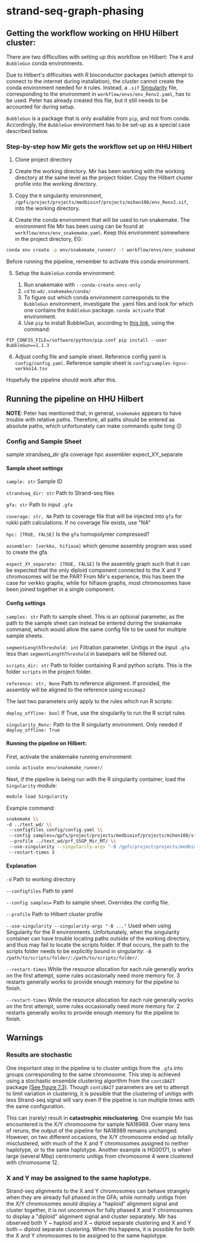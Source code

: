 # strand-seq-graph-phasing

## Getting the workflow working on HHU Hilbert cluster:

There are two difficulties with setting up this workflow on Hilbert: The `R` and `BubbleGun` conda environments. 

Due to Hilbert's difficulties with R bioconductor packages (which attempt to connect to the internet during installation), the cluster cannot create the conda environment needed for `R` rules. Instead, a `.sif` [Singularity](https://docs.sylabs.io/guides/latest/user-guide/) file, corresponding to the environment in `workflow/envs/env_Renv2.yaml`, has to be used. Peter has already created this file, but it still needs to be accounted for during setup.  

`BubbleGun` is a package that is only available from `pip`, and not from conda. Accordingly, the `BubbleGun` environment has to be set-up as a special case described below.


### Step-by-step how Mir gets the workflow set up on HHU Hilbert

1. Clone project directory

2. Create the working directory. Mir has been working with the working directory at the same level as the project folder. Copy the Hilbert cluster profile into the working directory.

3. Copy the `R` singularity environment, `/gpfs/project/projects/medbioinf/projects/mihen108/env_Renv2.sif`, into the working directory.

4. Create the conda environment that will be used to run snakemake. The environment file Mir has been using can be found at `workflow/envs/env_snakemake.yaml`. Keep this environment somewhere in the project directory, EG: 

```bash
conda env create -p env/snakemake_runner/ -f workflow/envs/env_snakemake.yaml
```

Before running the pipeline, remember to activate this conda environment.

5. Setup the `BubbleGun` conda environment:

   1. Run snakemake with `--conda-create-envs-only`
   2. `cd` to `wd/.snakemake/conda/`
   3. To figure out which conda environment corresponds to the 
      `BubbleGun` environment, investigate the .yaml files and look for which one contains the `BubbleGun` package. `conda activate` that environment.
   4. Use `pip` to install BubbleGun, according to [this link](https://wiki.hhu.de/display/HPC/Python),
   using the command:
```
PIP_CONFIG_FILE=/software/python/pip.conf pip install --user BubbleGun==1.1.3
```

6. Adjust config file and sample sheet. Reference config yaml is `config/config.yaml`. Reference sample sheet is `config/samples-hgsvc-verkko14.tsv`

Hopefully the pipeline should work after this.

## Running the pipeline on HHU Hilbert

__NOTE__: Peter has mentioned that, in general, `snakemake` appears to have trouble with relative paths. Therefore, all paths should be entered as absolute paths, which unfortunately can make commands quite long :confused:


### Config and Sample Sheet
sample	strandseq_dir	gfa	coverage	hpc	assembler	expect_XY_separate
#### Sample sheet settings

`sample: str` Sample ID	

`strandseq_dir: str` Path to Strand-seq files	

`gfa: str` Path to input `.gfa`

`coverage: str, NA` Path to coverage file that will be injected into `gfa` for rukki path calculations. If no coverage file exists, use "NA"

`hpc: [TRUE, FALSE]` Is the `gfa` homopolymer compressed?

`assembler: [verkko, hifiasm]` which genome assembly program was used to create the gfa. 

`expect_XY_separate: [TRUE, FALSE]` Is the assembly graph such that it can be expected that the only diploid component connected to the X and Y chromosomes will be the PAR? From Mir's experience, this has been the case for verkko graphs, while for hifiasm graphs, most chromosomes have been joined together in a single component.

#### Config settings

`samples: str` Path to sample sheet. This is an optional parameter, as the path to the sample sheet can instead be entered during the snakemake command, which would allow the same config file to be used for multiple sample sheets.

`segmentLengthThreshold: int` Filtration parameter. Unitigs in the input `.gfa` less than `segmentLengthThreshold` in basepairs will be filtered out.

`scripts_dir: str` Path to folder containing R and python scripts. This is the folder `scripts` in the project folder.

`reference: str, None` Path to reference alignment. If provided, the assembly will be aligned to the reference using `minimap2`

The last two parameters only apply to the rules which run R scripts:

`deploy_offline: bool` If True, use the singularity to run the R script rules

`singularity_Renv:` Path to the R singularty environment. Only needed if `deploy_offline: True`

#### Running the pipeline on Hilbert: 

First, activate the snakemake running environment:

```bash
conda activate env/snakemake_runner/
```

Next, if the pipeline is being run with the R singularity container, load the `Singularity` module: 
```bash
module load Singularity
```

Example command:

```bash
snakemake \\
-d ../test_wd/ \\
 --configfiles config/config.yaml \\
 --config samples=/gpfs/project/projects/medbioinf/projects/mihen108/strand-seq-graph-phasing/config/samples-hgsvc-verkko14.tsv  \\
 --profile ../test_wd/prf_SSGP_Mir_MT/ \\
 --use-singularity --singularity-args "-B /gpfs/project/projects/medbioinf/projects/mihen108/strand-seq-graph-phasing/scripts/:/gpfs/project/projects/medbioinf/projects/mihen108/strand-seq-graph-phasing/scripts/" \\
 --restart-times 3
```
#### Explanation

`-d` Path to working directory

`--configfiles` Path to yaml

`--config samples=` Path to sample sheet. Overrides the config file.

`--profile` Path to Hilbert cluster profile

`--use-singularity --singularity-args "-B ..."` Used when using Singularity for the R environments. Unfortunately, when the singularity container can have trouble locating paths outside of the working directory, and thus may fail to locate the scripts folder. If that occurs, the path to the scripts folder needs to be explicitly bound in singularity: `-B /path/to/scripts/folder/:/path/to/scripts/folder/`.

`--restart-times` While the resource allocation for each rule generally works on the first attempt, some rules occasionally need more memory for. 3 restarts generally works to provide enough memory for the pipeline to finish.

`--restart-times` While the resource allocation for each rule generally works on the first attempt, some rules occasionally need more memory for. 2 restarts generally works to provide enough memory for the pipeline to finish.

## Warnings

### Results are stochastic

One important step in the pipeline is to cluster unitigs from the `.gfa` into groups corresponding to the same chromosome. This step is achieved using a stochastic ensemble clustering algorithm from the `contiBAIT` package [(See figure 7.3)](https://open.library.ubc.ca/media/stream/pdf/24/1.0135595/1). Though `contiBAIT` parameters are set to attempt to limit variation in clustering, it is possible that the clustering of unitigs with less Strand-seq signal will vary even if the pipeline is run multiple times with the same configuration.

This can (rarely) result in **catastrophic misclustering**. One example Mir has encountered is the X/Y chromosome for sample NA18989. Over many tens of reruns, the output of the pipeline for NA18989 remains unchanged. However, on two different occasions, the X/Y chromosome ended up totally misclustered, with much of the X and Y chromosomes assigned to neither haplotype, or to the same haplotype. Another example is HG00171, is when large (several Mbp) centromeric unitigs from chromosome 4 were clustered with chromosome 12.

### X and Y may be assigned to the same haplotype.

Strand-seq alignments to the X and Y chromosomes can behave strangely when they are already full phased in the GFA; while normally unitigs from the X/Y chromosomes would display a "haploid" alignment signal and cluster together, it is not uncommon for fully phased X and Y chromosomes to display a "diploid" alignment signal and cluster separately. Mir has observed both Y ~ haploid and X ~ diploid separate clustering and X and Y both ~ diploid separate clustering. When this happens, it is possible for both the  X and Y chromosomes to be assigned to the same haplotype.